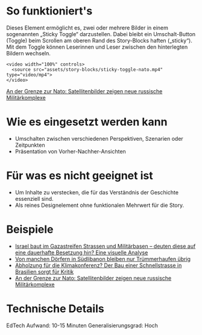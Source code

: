 # So funktioniert's

Dieses Element ermöglicht es, zwei oder mehrere Bilder in einem sogenannten „Sticky Toggle“ darzustellen. Dabei bleibt ein Umschalt-Button (Toggle) beim Scrollen am oberen Rand des Story-Blocks haften („sticky“). Mit dem Toggle können Leserinnen und Leser zwischen den hinterlegten Bildern wechseln.

```html|span-6
<video width="100%" controls>
  <source src="assets/story-blocks/sticky-toggle-nato.mp4" type="video/mp4">
</video>
```

[An der Grenze zur Nato: Satellitenbilder zeigen neue russische Militärkomplexe](https://www.nzz.ch/visuals/an-der-grenze-zur-nato-satellitenbilder-zeigen-neue-russische-militaerkomplexe-ld.1892722)

# Wie es eingesetzt werden kann

- Umschalten zwischen verschiedenen Perspektiven, Szenarien oder Zeitpunkten
- Präsentation von Vorher-Nachher-Ansichten

# Für was es nicht geeignet ist

- Um Inhalte zu verstecken, die für das Verständnis der Geschichte essenziell sind.
- Als reines Designelement ohne funktionalen Mehrwert für die Story.

# Beispiele

- [Israel baut im Gazastreifen Strassen und Militärbasen – deuten diese auf eine dauerhafte Besetzung hin? Eine visuelle Analyse](https://qv2.st.nzz.ch/editor/custom_code/1943cdcae6de1861e0b068db8a40894a)
- [Von manchen Dörfern in Südlibanon bleiben nur Trümmerhaufen übrig](https://qv2.st.nzz.ch/editor/custom_code/0d50b45e538faa45f768d3204480173f)
- [Abholzung für die Klimakonferenz? Der Bau einer Schnellstrasse in Brasilien sorgt für Kritik](https://qv2.st.nzz.ch/editor/custom_code/82846e40d5ad7379898a43fa820d1aea)
- [An der Grenze zur Nato: Satellitenbilder zeigen neue russische Militärkomplexe](https://qv2.st.nzz.ch/editor/custom_code/aa6282a0fc8ba64a0e5d42e7153d9718)

# Technische Details

EdTech Aufwand: 10-15 Minuten
Generalisierungsgrad: Hoch
